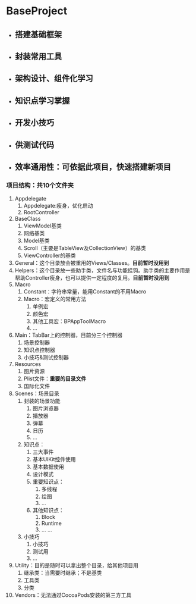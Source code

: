 # BaseProject

* ## 搭建基础框架
* ## 封装常用工具
* ## 架构设计、组件化学习
* ## 知识点学习掌握
* ## 开发小技巧
* ## 供测试代码
* ## 效率通用性：可依据此项目，快速搭建新项目

### 项目结构：共10个文件夹
1. Appdelegate
    1. Appdelegate:瘦身，优化启动
    2. RootController
2. BaseClass
    1. ViewModel基类
    2. 网络基类
    3. Model基类
    4. Scroll（主要是TableView及CollectionView）的基类
    5. ViewController的基类
3. General：这个目录放会被重用的Views/Classes。**目前暂时没用到**
4. Helpers：这个目录放一些助手类，文件名与功能挂钩。助手类的主要作用是帮助Controller瘦身，也可以提供一定程度的复用。**目前暂时没用到**
5. Macro
    1. Constant：字符串常量，能用Constant的不用Macro
    2. Macro：宏定义的常用方法
        1. 单例宏
        2. 颜色宏
        3. 其他工具宏：BPAppToolMacro
        4. ...
6. Main：TabBar上的控制器，目前分三个控制器
    1. 场景控制器
    2. 知识点控制器
    3. 小技巧&测试控制器
7. Resources
    1. 图片资源
    2. Plist文件：**重要的目录文件**
    3. 国际化文件
8. Scenes：场景目录
    1. 封装的场景功能
        1. 图片浏览器
        2. 播放器
        3. 弹幕
        4. 日历
        5. ...
    2. 知识点：
        1. 三大事件
        2. 基本UIKit控件使用
        3. 基本数据使用
        4. 设计模式
        5. 重要知识点：
            1. 多线程
            2. 绘图
            3. ...
        6. 其他知识点：
            1. Block
            2. Runtime
            3. ...
        ...
    3. 小技巧
        1. 小技巧
        2. 测试用
        3. ...
9. Utility：目的是随时可以拿出整个目录，给其他项目用
    1. 继承类：当需要时继承；不是基类
    2. 工具类
    3. 分类
10. Vendors：无法通过CocoaPods安装的第三方工具
